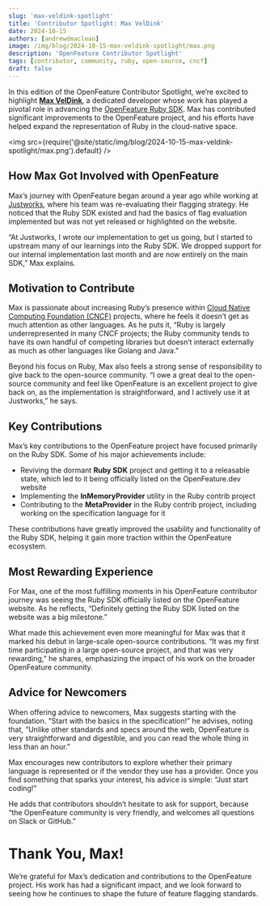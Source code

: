 ```yaml
---
slug: 'max-veldink-spotlight'
title: 'Contributor Spotlight: Max VelDink'
date: 2024-10-15
authors: [andrewdmaclean]
image: /img/blog/2024-10-15-max-veldink-spotlight/max.png
description: 'OpenFeature Contributor Spotlight'
tags: [contributor, community, ruby, open-source, cncf]
draft: false
---
```


In this edition of the OpenFeature Contributor Spotlight, we’re excited to highlight [**Max VelDink**](https://www.linkedin.com/in/maxveldink/), a dedicated developer whose work has played a pivotal role in advancing the [OpenFeature Ruby SDK](https://github.com/open-feature/ruby-sdk). Max has contributed significant improvements to the OpenFeature project, and his efforts have helped expand the representation of Ruby in the cloud-native space.

<!--truncate-->

<img src={require('@site/static/img/blog/2024-10-15-max-veldink-spotlight/max.png').default} />

## How Max Got Involved with OpenFeature

Max’s journey with OpenFeature began around a year ago while working at [Justworks](https://www.justworks.com), where his team was re-evaluating their flagging strategy. He noticed that the Ruby SDK existed and had the basics of flag evaluation implemented but was not yet released or highlighted on the website.

“At Justworks, I wrote our implementation to get us going, but I started to upstream many of our learnings into the Ruby SDK. We dropped support for our internal implementation last month and are now entirely on the main SDK,” Max explains.

## Motivation to Contribute

Max is passionate about increasing Ruby’s presence within [Cloud Native Computing Foundation (CNCF)](https://www.cncf.io) projects, where he feels it doesn’t get as much attention as other languages. As he puts it, “Ruby is largely underrepresented in many CNCF projects; the Ruby community tends to have its own handful of competing libraries but doesn’t interact externally as much as other languages like Golang and Java.”

Beyond his focus on Ruby, Max also feels a strong sense of responsibility to give back to the open-source community. “I owe a great deal to the open-source community and feel like OpenFeature is an excellent project to give back on, as the implementation is straightforward, and I actively use it at Justworks,” he says.

## Key Contributions

Max’s key contributions to the OpenFeature project have focused primarily on the Ruby SDK. Some of his major achievements include:

- Reviving the dormant **Ruby SDK** project and getting it to a releasable state, which led to it being officially listed on the OpenFeature.dev website
- Implementing the **InMemoryProvider** utility in the Ruby contrib project
- Contributing to the **MetaProvider** in the Ruby contrib project, including working on the specification language for it

These contributions have greatly improved the usability and functionality of the Ruby SDK, helping it gain more traction within the OpenFeature ecosystem.

## Most Rewarding Experience

For Max, one of the most fulfilling moments in his OpenFeature contributor journey was seeing the Ruby SDK officially listed on the OpenFeature website. As he reflects, “Definitely getting the Ruby SDK listed on the website was a big milestone.”

What made this achievement even more meaningful for Max was that it marked his debut in large-scale open-source contributions. “It was my first time participating in a large open-source project, and that was very rewarding,” he shares, emphasizing the impact of his work on the broader OpenFeature community.

## Advice for Newcomers

When offering advice to newcomers, Max suggests starting with the foundation. “Start with the basics in the specification!” he advises, noting that, “Unlike other standards and specs around the web, OpenFeature is very straightforward and digestible, and you can read the whole thing in less than an hour.”

Max encourages new contributors to explore whether their primary language is represented or if the vendor they use has a provider. Once you find something that sparks your interest, his advice is simple: “Just start coding!”

He adds that contributors shouldn’t hesitate to ask for support, because “the OpenFeature community is very friendly, and welcomes all questions on Slack or GitHub.”

# Thank You, Max!

We’re grateful for Max’s dedication and contributions to the OpenFeature project. His work has had a significant impact, and we look forward to seeing how he continues to shape the future of feature flagging standards.
